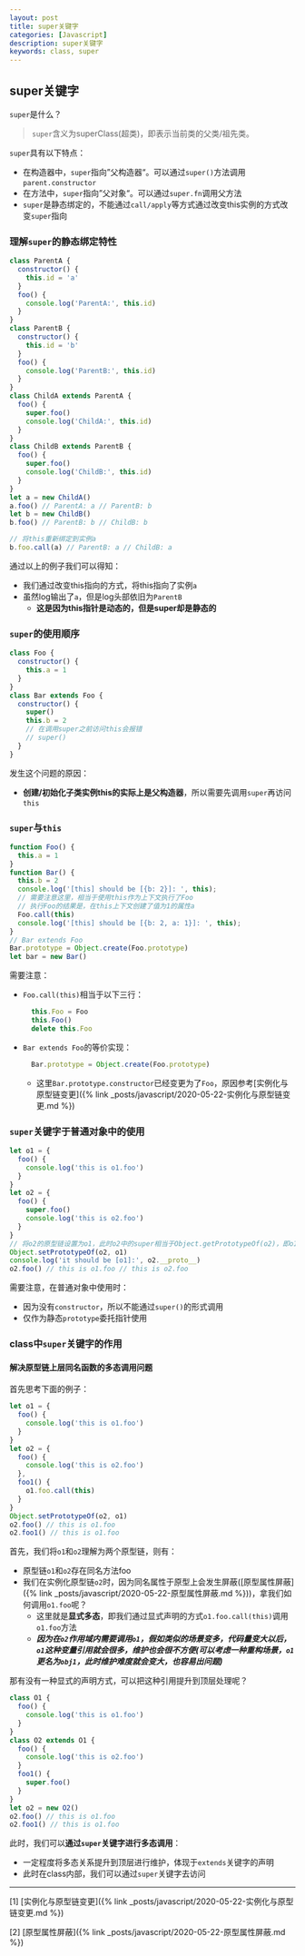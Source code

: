 ```yaml
---
layout: post
title: super关键字
categories: [Javascript]
description: super关键字
keywords: class, super
---
```


## super关键字

`super`是什么？
> `super`含义为superClass(超类)，即表示当前类的父类/祖先类。

`super`具有以下特点：
* 在构造器中，`super`指向”父构造器“。可以通过`super()`方法调用`parent.constructor`
* 在方法中，`super`指向”父对象“。可以通过`super.fn`调用父方法
* `super`是静态绑定的，不能通过`call/apply`等方式通过改变this实例的方式改变`super`指向

### 理解`super`的静态绑定特性

```js
class ParentA {
  constructor() {
    this.id = 'a'
  }
  foo() {
    console.log('ParentA:', this.id)
  }
}
class ParentB {
  constructor() {
    this.id = 'b'
  }
  foo() {
    console.log('ParentB:', this.id)
  }
}
class ChildA extends ParentA {
  foo() {
    super.foo()
    console.log('ChildA:', this.id)
  }
}
class ChildB extends ParentB {
  foo() {
    super.foo()
    console.log('ChildB:', this.id)
  }
}
let a = new ChildA()
a.foo() // ParentA: a // ParentB: b
let b = new ChildB()
b.foo() // ParentB: b // ChildB: b

// 将this重新绑定到实例a
b.foo.call(a) // ParentB: a // ChildB: a
```

通过以上的例子我们可以得知：
* 我们通过改变this指向的方式，将this指向了实例`a`
* 虽然log输出了`a`，但是log头部依旧为`ParentB`
  * **这是因为this指针是动态的，但是super却是静态的**

### `super`的使用顺序

```js
class Foo {
  constructor() {
    this.a = 1
  }
}
class Bar extends Foo {
  constructor() {
    super()
    this.b = 2
    // 在调用super之前访问this会报错
    // super()
  }
}
```

发生这个问题的原因：
* **创建/初始化子类实例this的实际上是父构造器**，所以需要先调用`super`再访问`this`

### `super`与`this`

```js
function Foo() {
  this.a = 1
}
function Bar() {
  this.b = 2
  console.log('[this] should be [{b: 2}]: ', this);
  // 需要注意这里，相当于使用this作为上下文执行了Foo
  // 执行Foo的结果是，在this上下文创建了值为1的属性a
  Foo.call(this)
  console.log('[this] should be [{b: 2, a: 1}]: ', this);
}
// Bar extends Foo
Bar.prototype = Object.create(Foo.prototype)
let bar = new Bar()
```

需要注意：
* `Foo.call(this)`相当于以下三行：
  ```js
    this.Foo = Foo
    this.Foo()
    delete this.Foo
  ```
* `Bar extends Foo`的等价实现：
  ```js
    Bar.prototype = Object.create(Foo.prototype)
  ```
  * 这里`Bar.prototype.constructor`已经变更为了`Foo`，原因参考[实例化与原型链变更]({% link _posts/javascript/2020-05-22-实例化与原型链变更.md %})

### `super`关键字于普通对象中的使用

```js
let o1 = {
  foo() {
    console.log('this is o1.foo')
  }
}
let o2 = {
  foo() {
    super.foo()
    console.log('this is o2.foo')
  }
}
// 将o2的原型链设置为o1，此时o2中的super相当于Object.getPrototypeOf(o2)，即o1
Object.setPrototypeOf(o2, o1)
console.log('it should be [o1]:', o2.__proto__)
o2.foo() // this is o1.foo // this is o2.foo
```

需要注意，在普通对象中使用时：
* 因为没有`constructor`，所以不能通过`super()`的形式调用
* 仅作为静态`prototype`委托指针使用

### class中`super`关键字的作用

#### 解决原型链上层同名函数的多态调用问题

首先思考下面的例子：

```js
let o1 = {
  foo() {
    console.log('this is o1.foo')
  }
}
let o2 = {
  foo() {
    console.log('this is o2.foo')
  },
  foo1() {
    o1.foo.call(this)
  }
}
Object.setPrototypeOf(o2, o1)
o2.foo() // this is o1.foo
o2.foo1() // this is o1.foo
```

首先，我们将`o1`和`o2`理解为两个原型链，则有：
* 原型链`o1`和`o2`存在同名方法foo
* 我们在实例化原型链`o2`时，因为同名属性于原型上会发生屏蔽([原型属性屏蔽]({% link _posts/javascript/2020-05-22-原型属性屏蔽.md %}))，拿我们如何调用`o1.foo`呢？
  * 这里就是**显式多态**，即我们通过显式声明的方式`o1.foo.call(this)`调用`o1.foo`方法
  * ***因为在`o2`作用域内需要调用`o1`，假如类似的场景变多，代码量变大以后，`o1`这种变量引用就会很多，维护也会很不方便(可以考虑一种重构场景，`o1`更名为`obj1`，此时维护难度就会变大，也容易出问题)***

那有没有一种显式的声明方式，可以把这种引用提升到顶层处理呢？

```js
class O1 {
  foo() {
    console.log('this is o1.foo')
  }
}
class O2 extends O1 {
  foo() {
    console.log('this is o2.foo')
  }
  foo1() {
    super.foo()
  }
}
let o2 = new O2()
o2.foo() // this is o1.foo
o2.foo1() // this is o1.foo
```

此时，我们可以**通过`super`关键字进行多态调用**：
* 一定程度将多态关系提升到顶层进行维护，体现于`extends`关键字的声明
* 此时在class内部，我们可以通过`super`关键字去访问

---

[1] [实例化与原型链变更]({% link _posts/javascript/2020-05-22-实例化与原型链变更.md %})

[2] [原型属性屏蔽]({% link _posts/javascript/2020-05-22-原型属性屏蔽.md %})
